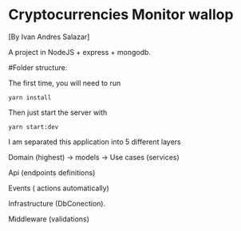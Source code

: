 # Cryptocurrencies Monitor wallop
[By Ivan Andres Salazar]

A project in NodeJS + express + mongodb.

#Folder structure:


The first time, you will need to run

```
yarn install
```

Then just start the server with

```
yarn start:dev
```

I am separated this application into 5 different layers

Domain (highest)
    -> models
    -> Use cases (services)

Api (endpoints definitions)

Events ( actions automatically)

Infrastructure (DbConection).

Middleware  (validations)